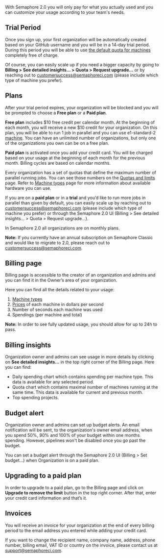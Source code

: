 With Semaphore 2.0 you will only pay for what you actually used and you can
customize your usage according to your team's needs.

## Trial Period

Once you sign up, your first organization will be automatically created based on your
GitHub username and you will be in a 14-day trial period. During this period you will be
able to use [the default quota for machines](https://docs.semaphoreci.com/article/133-quotas-and-limits) completely free of charge.

Of course, you can easily scale up if you need a bigger capacity by going to **Billing >
See detailed insights… > Quota > Request upgrade…** or by reaching out to
[customersuccess@semaphoreci.com](mailto:customersuccess@semaphoreci.com) (please
include which type of machine you prefer).

## Plans

After your trial period expires, your organization will be blocked and you will be
prompted to choose a **Free plan** or a **Paid plan**.

**Free plan** includes $10 free credit per calendar month. At the beginning of each month,
you will receive a new $10 credit for your organization. On this plan, you will be able to
run 1 job in parallel and you can use e1-standard-2	[machine](https://docs.semaphoreci.com/article/20-machine-types#linux-machine-types).
You can have an unlimited number of organizations, but only one of the organizations
you own can be on a free plan.

**Paid plan** is activated once you add your credit card. You will be charged
based on your usage at the beginning of each month for the previous month. Billing
cycles are based on calendar months.

Every organization has a set of quotas that define the maximum number of parallel running jobs.
You can see those numbers on the [Quotas and limits](https://docs.semaphoreci.com/article/133-quotas-and-limits) page.
Refer to [Machine types](https://docs.semaphoreci.com/article/20-machine-types) page for more information about available hardware you can use.

If you are on a **paid plan** or in a **trial** and you’d like to run more jobs in parallel
than given by default, you can easily scale up by reaching out to
[customersuccess@semaphoreci.com](mailto:customersuccess@semaphoreci.com) (please include which type of
machine you prefer) or through the Semaphore 2.0 UI (Billing > See detailed insights… > Quota > Request upgrade…).

In Semaphore 2.0 all organizations are on monthly plans.

**Note:** If you currently have an annual subscription on Semaphore Classic and
would like to migrate to 2.0, please reach out to
[customersuccess@semaphoreci.com](mailto:customersuccess@semaphoreci.com).

## Billing page

Billing page is accessible to the creator of an organization and admins and you can
find it in the Owner’s area of your organization.

Here you can find all the details related to your usage:

1. [Machine types](https://docs.semaphoreci.com/article/20-machine-types)
2. [Prices](https://semaphoreci.com/pricing) of each machine in dollars per second
3. Number of seconds each machine was used
4. Spendings (per machine and total)

**Note:** In order to see fully updated usage, you should allow for up to
24h to pass.

## Billing insights

Organization owner and admins can see usage in more details by clicking on
**See detailed insights…** in the top right corner of the Billing page. Here
you can find:

- Daily spending chart which contains spending per machine type. This data is
available for any selected period.
- Quota chart which contains maximal number of machines running at the same time.
This data is available for current and previous month.
- Top spending projects.

## Budget alert

Organization owner and admins can set up budget alerts. An email notification will be sent, to the organization's owner email address, when you spend 50%, 90% and 100% of your budget within one months spending. However, pipelines won't be disabled once you go past the budget.

You can set a budget alert through the Semaphore 2.0 UI (Billing > Set budget…) when Organization is on a paid plan.

## Upgrading to a paid plan

In order to upgrade to a paid plan, go to the Billing page and click on
**Upgrade to remove the limit** button in the top right corner. After that, enter
your credit card information and that’s it.

## Invoices

You will receive an invoice for your organization at the end of every billing
period to the email address you entered while adding your credit card.

If you want to change the recipient name, company name, address, phone number,
billing email, VAT ID or country on the invoice, please contact us at
[support@semaphoreci.com](mailto:support@semaphoreci.com).
